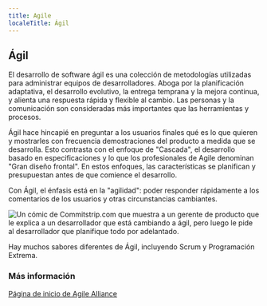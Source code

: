 ```yaml
---
title: Agile
localeTitle: Ágil
---
```

## Ágil

El desarrollo de software ágil es una colección de metodologías utilizadas para administrar equipos de desarrolladores. Aboga por la planificación adaptativa, el desarrollo evolutivo, la entrega temprana y la mejora continua, y alienta una respuesta rápida y flexible al cambio. Las personas y la comunicación son consideradas más importantes que las herramientas y procesos.

Ágil hace hincapié en preguntar a los usuarios finales qué es lo que quieren y mostrarles con frecuencia demostraciones del producto a medida que se desarrolla. Esto contrasta con el enfoque de "Cascada", el desarrollo basado en especificaciones y lo que los profesionales de Agile denominan "Gran diseño frontal". En estos enfoques, las características se planifican y presupuestan antes de que comience el desarrollo.

Con Ágil, el énfasis está en la "agilidad": poder responder rápidamente a los comentarios de los usuarios y otras circunstancias cambiantes.

![Un cómic de Commitstrip.com que muestra a un gerente de producto que le explica a un desarrollador que está cambiando a ágil, pero luego le pide al desarrollador que planifique todo por adelantado.](https://www.commitstrip.com/wp-content/uploads/2017/01/Strip-Budegt-fixe-pour-projet-flexible-english650-final.jpg)

Hay muchos sabores diferentes de Ágil, incluyendo Scrum y Programación Extrema.

### Más información

[Página de inicio de Agile Alliance](https://www.agilealliance.org/)

